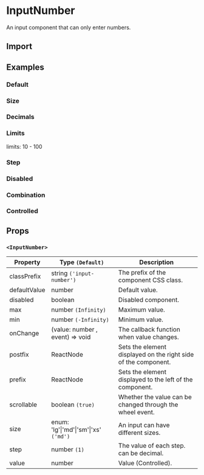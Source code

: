 # InputNumber

An input component that can only enter numbers.

## Import

<!--{include:(components/input-number/fragments/import.md)}-->

## Examples

### Default

<!--{include:`basic.md`}-->

### Size

<!--{include:`size.md`}-->

### Decimals

<!--{include:`decimals.md`}-->

### Limits

limits: 10 - 100

<!--{include:`max-min.md`}-->

### Step

<!--{include:`step.md`}-->

### Disabled

<!--{include:`disabled.md`}-->

### Combination

<!--{include:`combination.md`}-->

### Controlled

<!--{include:`controlled.md`}-->

## Props

### `<InputNumber>`

| Property     | Type `(Default)`                                  | Description                                                    |
| ------------ | ------------------------------------------------- | -------------------------------------------------------------- |
| classPrefix  | string `('input-number')`                         | The prefix of the component CSS class.                         |
| defaultValue | number                                            | Default value.                                                 |
| disabled     | boolean                                           | Disabled component.                                            |
| max          | number `(Infinity)`                               | Maximum value.                                                 |
| min          | number `(-Infinity)`                              | Minimum value.                                                 |
| onChange     | (value: number , event) => void                   | The callback function when value changes.                      |
| postfix      | ReactNode                                         | Sets the element displayed on the right side of the component. |
| prefix       | ReactNode                                         | Sets the element displayed to the left of the component.       |
| scrollable   | boolean `(true)`                                  | Whether the value can be changed through the wheel event.      |
| size         | enum: 'lg'&#124;'md'&#124;'sm'&#124;'xs' `('md')` | An input can have different sizes.                             |
| step         | number `(1)`                                      | The value of each step. can be decimal.                        |
| value        | number                                            | Value (Controlled).                                            |
